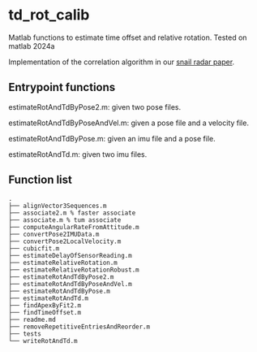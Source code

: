 # td_rot_calib
Matlab functions to estimate time offset and relative rotation.
Tested on matlab 2024a

Implementation of the correlation algorithm in our [snail radar paper](https://arxiv.org/pdf/2407.11705).

## Entrypoint functions

estimateRotAndTdByPose2.m: given two pose files.

estimateRotAndTdByPoseAndVel.m: given a pose file and a velocity file.

estimateRotAndTdByPose.m: given an imu file and a pose file.

estimateRotAndTd.m: given two imu files.

## Function list
```
.
├── alignVector3Sequences.m
├── associate2.m % faster associate
├── associate.m % tum associate
├── computeAngularRateFromAttitude.m
├── convertPose2IMUData.m
├── convertPose2LocalVelocity.m
├── cubicfit.m
├── estimateDelayOfSensorReading.m
├── estimateRelativeRotation.m
├── estimateRelativeRotationRobust.m
├── estimateRotAndTdByPose2.m
├── estimateRotAndTdByPoseAndVel.m
├── estimateRotAndTdByPose.m
├── estimateRotAndTd.m
├── findApexByFit2.m
├── findTimeOffset.m
├── readme.md
├── removeRepetitiveEntriesAndReorder.m
├── tests
└── writeRotAndTd.m
```


